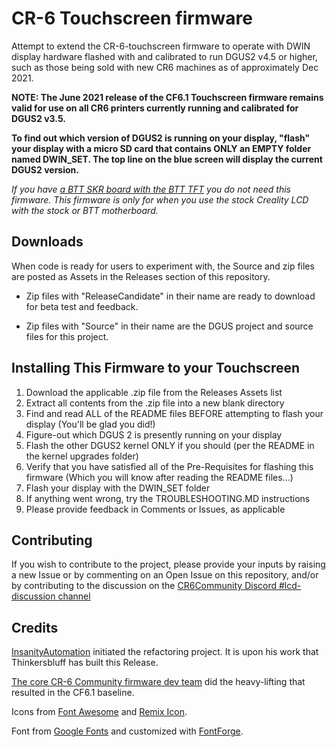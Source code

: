 # CR-6 Touchscreen firmware
Attempt to extend the CR-6-touchscreen firmware to operate with DWIN display hardware flashed with and calibrated to run DGUS2 v4.5 or higher, such as those being sold with new CR6 machines as of approximately Dec 2021.

**NOTE: The June 2021 release of the CF6.1 Touchscreen firmware remains valid for use on all CR6 printers currently running and calibrated for DGUS2 v3.5.**

**To find out which version of DGUS2 is running on your display, "flash" your display with a micro SD card that contains ONLY an EMPTY folder named DWIN_SET. The top line on the blue screen will display the current DGUS2 version.**

*If you have [a BTT SKR board with the BTT TFT](https://damsteen.nl/blog/2020/11/25/how-to-btt-skr-cr6-installation) you do not need this firmware. This firmware is only for when you use the stock Creality LCD with the stock or BTT motherboard.*

## Downloads

When code is ready for users to experiment with, the Source and zip files are posted as Assets in the Releases section of this repository.

* Zip files with "ReleaseCandidate" in their name are ready to download for beta test and feedback.

* Zip files with "Source" in their name are the DGUS project and source files for this project.

## Installing This Firmware to your Touchscreen
1. Download the applicable .zip file from the Releases Assets list
2. Extract all contents from the .zip file into a new blank directory
3. Find and read ALL of the README files BEFORE attempting to flash your display (You'll be glad you did!)
4. Figure-out which DGUS 2 is presently running on your display 
5. Flash the other DGUS2 kernel ONLY if you should (per the README in the kernel upgrades folder)
6. Verify that you have satisfied all of the Pre-Requisites for flashing this firmware (Which you will know after reading the README files...)
7. Flash your display with the DWIN_SET folder 
8. If anything went wrong, try the TROUBLESHOOTING.MD instructions
9. Please provide feedback in Comments or Issues, as applicable

## Contributing

If you wish to contribute to the project, please provide your inputs by raising a new Issue or by commenting on an Open Issue on this repository, and/or by contributing to the discussion on the [CR6Community Discord #lcd-discussion channel](https://discord.gg/yDY6pb2BQS)

## Credits

[InsanityAutomation](https://github.com/InsanityAutomation/Marlin/tree/CrealityDwin2.0_Bleeding) initiated the refactoring project. It is upon his work that Thinkersbluff has built this Release.

[The core CR-6 Community firmware dev team](https://github.com/CR6Community/Marlin#credits) did the heavy-lifting that resulted in the CF6.1 baseline.

Icons from [Font Awesome](https://fontawesome.com/) and [Remix Icon](https://remixicon.com/).

Font from [Google Fonts](https://fonts.google.com/specimen/B612) and customized with [FontForge](https://fontforge.org/).
